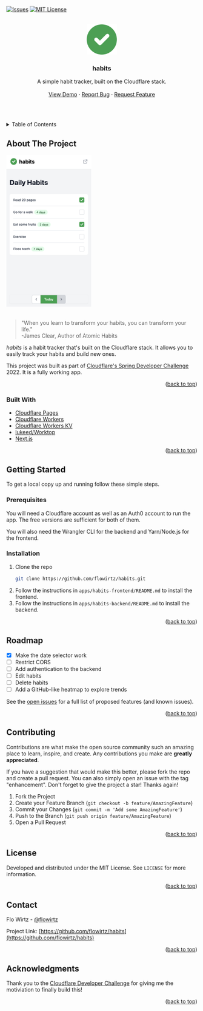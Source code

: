 <!-- Based on https://github.com/othneildrew/Best-README-Template -->

<div id="top"></div>

<!-- PROJECT SHIELDS -->

[![Issues][issues-shield]][issues-url]
[![MIT License][license-shield]][license-url]

<!-- PROJECT LOGO -->
<br />
<div align="center">
  <a href="https://github.com/flowirtz/habits">
    <img src="./images/logo.png" alt="Logo" width="80" height="80">
  </a>

<h3 align="center">habits</h3>

  <p align="center">
    A simple habit tracker, built on the Cloudflare stack.
    <br />
    <!-- <a href="https://github.com/flowirtz/habits"><strong>Explore the docs »</strong></a> -->
    <!-- <br /> -->
    <br />
    <a href="https://habits.flowirtz.dev/">View Demo</a>
    ·
    <a href="https://github.com/flowirtz/habits/issues">Report Bug</a>
    ·
    <a href="https://github.com/flowirtz/habits/issues">Request Feature</a>
  </p>
</div>

<br /><br />

<!-- TABLE OF CONTENTS -->
<details>
  <summary>Table of Contents</summary>
  <ol>
    <li>
      <a href="#about-the-project">About The Project</a>
      <ul>
        <li><a href="#built-with">Built With</a></li>
      </ul>
    </li>
    <li>
      <a href="#getting-started">Getting Started</a>
      <ul>
        <li><a href="#prerequisites">Prerequisites</a></li>
        <li><a href="#installation">Installation</a></li>
      </ul>
    </li>
    <li><a href="#roadmap">Roadmap</a></li>
    <li><a href="#contributing">Contributing</a></li>
    <li><a href="#license">License</a></li>
    <li><a href="#contact">Contact</a></li>
    <li><a href="#acknowledgments">Acknowledgments</a></li>
  </ol>
</details>

<!-- ABOUT THE PROJECT -->

## About The Project

<img src="./images/app-screenshot.png" alt="Screenshot of the Habits app" height="400"/> <br /><br />

> "When you learn to transform your habits, you can transform your life."
> <br />
> -James Clear, Author of Atomic Habits

_habits_ is a habit tracker that's built on the Cloudflare stack. It allows you to easily track your habits and build new ones.

This project was built as part of [Cloudflare's Spring Developer Challenge](https://challenge.developers.cloudflare.com/) 2022. It is a fully working app.

<p align="right">(<a href="#top">back to top</a>)</p>

### Built With

- [Cloudflare Pages](https://pages.cloudflare.com/)
- [Cloudflare Workers](https://workers.cloudflare.com/)
- [Cloudflare Workers KV](https://developers.cloudflare.com/workers/learning/how-kv-works/)
- [lukeed/Worktop](https://github.com/lukeed/worktop)
- [Next.js](https://nextjs.org/)

<p align="right">(<a href="#top">back to top</a>)</p>

<!-- GETTING STARTED -->

## Getting Started

To get a local copy up and running follow these simple steps.

### Prerequisites

You will need a Cloudflare account as well as an Auth0 account to run the app. The free versions are sufficient for both of them.

You will also need the Wrangler CLI for the backend and Yarn/Node.js for the frontend.

### Installation

1. Clone the repo
   ```sh
   git clone https://github.com/flowirtz/habits.git
   ```
2. Follow the instructions in `apps/habits-frontend/README.md` to install the frontend.
3. Follow the instructions in `apps/habits-backend/README.md` to install the backend.

<p align="right">(<a href="#top">back to top</a>)</p>

<!-- ROADMAP -->

## Roadmap

- [x] Make the date selector work
- [ ] Restrict CORS
- [ ] Add authentication to the backend
- [ ] Edit habits
- [ ] Delete habits
- [ ] Add a GitHub-like heatmap to explore trends

See the [open issues](https://github.com/flowirtz/habits/issues) for a full list of proposed features (and known issues).

<p align="right">(<a href="#top">back to top</a>)</p>

<!-- CONTRIBUTING -->

## Contributing

Contributions are what make the open source community such an amazing place to learn, inspire, and create. Any contributions you make are **greatly appreciated**.

If you have a suggestion that would make this better, please fork the repo and create a pull request. You can also simply open an issue with the tag "enhancement".
Don't forget to give the project a star! Thanks again!

1. Fork the Project
2. Create your Feature Branch (`git checkout -b feature/AmazingFeature`)
3. Commit your Changes (`git commit -m 'Add some AmazingFeature'`)
4. Push to the Branch (`git push origin feature/AmazingFeature`)
5. Open a Pull Request

<p align="right">(<a href="#top">back to top</a>)</p>

<!-- LICENSE -->

## License

Developed and distributed under the MIT License. See `LICENSE` for more information.

<p align="right">(<a href="#top">back to top</a>)</p>

<!-- CONTACT -->

## Contact

Flo Wirtz - [@flowirtz](https://twitter.com/flowirtz)

Project Link: [https://github.com/flowirtz/habits](https://github.com/flowirtz/habits)

<p align="right">(<a href="#top">back to top</a>)</p>

<!-- ACKNOWLEDGMENTS -->

## Acknowledgments

Thank you to the [Cloudflare Developer Challenge](https://challenge.developers.cloudflare.com/) for giving me the motiviation to finally build this!

<p align="right">(<a href="#top">back to top</a>)</p>

<!-- MARKDOWN LINKS & IMAGES -->
<!-- https://www.markdownguide.org/basic-syntax/#reference-style-links -->

[contributors-shield]: https://img.shields.io/github/contributors/flowirtz/habits.svg?style=for-the-badge
[contributors-url]: https://github.com/flowirtz/habits/graphs/contributors
[forks-shield]: https://img.shields.io/github/forks/flowirtz/habits.svg?style=for-the-badge
[forks-url]: https://github.com/flowirtz/habits/network/members
[stars-shield]: https://img.shields.io/github/stars/flowirtz/habits.svg?style=for-the-badge
[stars-url]: https://github.com/flowirtz/habits/stargazers
[issues-shield]: https://img.shields.io/github/issues/flowirtz/habits.svg?style=for-the-badge
[issues-url]: https://github.com/flowirtz/habits/issues
[license-shield]: https://img.shields.io/github/license/flowirtz/habits.svg?style=for-the-badge
[license-url]: https://github.com/flowirtz/habits/blob/master/LICENSE.txt
[linkedin-shield]: https://img.shields.io/badge/-LinkedIn-black.svg?style=for-the-badge&logo=linkedin&colorB=555
[product-screenshot]: images/screenshot.png
